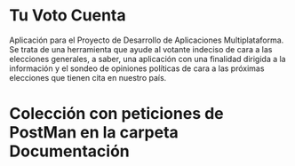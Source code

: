# Tu Voto Cuenta

Aplicación para el Proyecto de Desarrollo de Aplicaciones Multiplataforma. Se trata de una herramienta que ayude al votante indeciso de cara a las elecciones generales, a saber, una aplicación con una finalidad dirigida a la información y el sondeo de opiniones políticas de cara a las próximas elecciones que tienen cita en nuestro país.

# Colección con peticiones de PostMan en la carpeta Documentación
